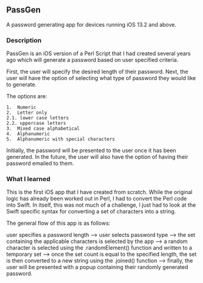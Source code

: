 ## PassGen
A password generating app for devices running iOS 13.2 and above.

### Description
PassGen is an iOS version of a Perl Script that I had created several years ago which will generate a password based on user specified criteria.

First, the user will specify the desired length of their password. Next, the user will have the option of selecting what type of password they would like to generate. 

The options are:

	1.	Numeric
	2.	Letter only 
    2.1. lower case letters 
    2.2. uppercase letters
	3.	Mixed case alphabetical
	4.	Alphanumeric
	5.	Alphanumeric with special characters
  
Initially, the password will be presented to the user once it has been generated. In the future, the user will also have the option of having their password emailed to them.

### What I learned
This is the first iOS app that I have created from scratch. While the original logic has already been worked out in Perl, I had to convert the Perl code into Swift. In itself, this was not much of a challenge, I just had to look at the Swift specific syntax for converting a set of characters into a string.

The general flow of this app is as follows: 

user specifies a password length --> user selects password type --> the set containing the applicable characters is selected by the app --> a random character is selected using the .randomElement() function and written to a temporary set --> once the set count is equal to the specified length, the set is then converted to a new string using the .joined() function --> finally, the user will be presented with a popup containing their randomly generated password.
